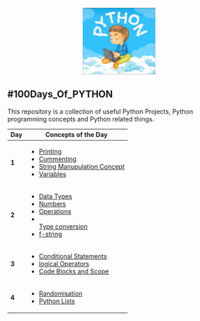 <p align="center">
  <img src="/images/python.png" alt="python" height="150px"/>
</p>

## #100Days_Of_PYTHON
This repository is a collection of useful Python Projects, Python programming concepts and Python related things.

| **Day** | **Concepts of the Day**                                                                                                            |
| ------- | ---------------------------------------------------------------------------------------------------------------------------------- |
| **1**   | [<ul><li>Printing</li><li>Commenting</li><li>String Manupulation Concept</li><li>Variables</li></ul>](/Python-code/Day_1/)         |
| **2**   | [<ul> <li>Data Types</li><li>Numbers</li> <li>Operations</li> <li></li>Type conversion<li>f-string</li></ul>](/Python-code/Day-2/) |
| **3**   | [<ul> <li>Conditional Statements</li><li>logical Operators</li> <li>Code Blocks and Scope</li></ul>](/Python-code/Day-3/)          |
| **4**   | [<ul> <li>Randomisation</li><li>Python Lists</li></ul>](/Python-code/Day-4/)                                                       |